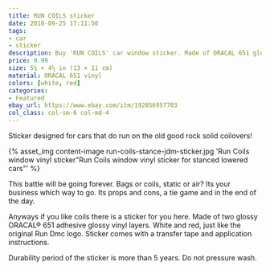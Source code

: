 ```yaml
---
title: RUN COILS sticker
date: 2018-09-25 17:11:56
tags:
- car
- sticker
description: Buy 'RUN COILS' car window sticker. Made of ORACAL 651 glossy vinyls. Visually designed to look like RUN DMC logo.
price: 9.99
size: 5¼ × 4½ in (13 × 11 cm)
material: ORACAL 651 vinyl
colors: [white, red]
categories:
- Featured
ebay_url: https://www.ebay.com/itm/192856957703
col_class: col-sm-6 col-md-4
---
```


Sticker designed for cars that do run on the old good rock solid coilovers!

<!-- more -->
{% asset_img content-image run-coils-stance-jdm-sticker.jpg 'Run Coils window vinyl sticker"Run Coils window vinyl sticker for stanced lowered cars"' %}

This battle will be going forever. Bags or coils, static or air? Its your business which way to go. Its props and cons, a tie game and in the end of the day.

Anyways if you like coils there is a sticker for you here. Made of two glossy ORACAL® 651 adhesive glossy vinyl layers. White and red, just like the original Run Dmc logo. Sticker comes with a transfer tape and application instructions.

Durability period of the sticker is more than 5 years. Do not pressure wash.
